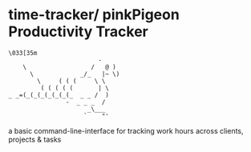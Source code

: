 # time-tracker/ pinkPigeon Productivity Tracker
```
\033[35m
                         -
    \                  /   @ )
      \             _/_   |~ \)
        \     ( ( (     \ \
         ( ( ( ( (       | \
_ _=(_(_(_(_(_(_(_  _ _ /  )
                -  _ _ _  /
                      _\___
                     `    "'         
```
 a basic command-line-interface for tracking work hours across clients, projects & tasks


 
